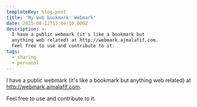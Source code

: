 ```yaml
---
templateKey: blog-post
title: 'My web bookmark: Webmark'
date: 2015-08-12T15:04:10.000Z
description: >-
  I have a public webmark (it's like a bookmark but
  anything web related) at http://webmark.ajmalafif.com. 
  Feel free to use and contribute to it.
tags:
  - sharing
  - personal
---
```

I have a public webmark (it's like a bookmark but anything web related) at http://webmark.ajmalafif.com. 

Feel free to use and contribute to it.